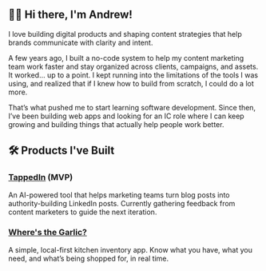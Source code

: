 ## 👋🏾 Hi there, I'm Andrew!

I love building digital products and shaping content strategies that help brands communicate with clarity and intent. 

A few years ago, I built a no-code system to help my content marketing team work faster and stay organized across clients, campaigns, and assets. It worked... up to a point. I kept running into the limitations of the tools I was using, and realized that if I knew how to build from scratch, I could do a lot more. 

That’s what pushed me to start learning software development. Since then, I’ve been building web apps and looking for an IC role where I can keep growing and building things that actually help people work better.

## 🛠️ Products I've Built

### [TappedIn](https://tappedin-two.vercel.app) (MVP)
An AI-powered tool that helps marketing teams turn blog posts into authority-building LinkedIn posts. Currently gathering feedback from content marketers to guide the next iteration.

### [Where's the Garlic?](https://www.wheresthegarlic.com)
A simple, local-first kitchen inventory app. Know what you have, what you need, and what’s being shopped for, in real time.

<!---
internetdrew/internetdrew is a ✨ special ✨ repository because its `README.md` (this file) appears on your GitHub profile.
You can click the Preview link to take a look at your changes.
--->

